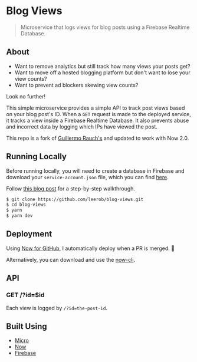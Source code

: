 # Blog Views

> Microservice that logs views for blog posts using a Firebase Realtime Database.

## About

-   Want to remove analytics but still track how many views your posts get?
-   Want to move off a hosted blogging platform but don't want to lose your view counts?
-   Want to prevent ad blockers skewing view counts?

Look no further!

This simple microservice provides a simple API to track post views based on your blog post's ID. When a `GET` request is made to the deployed service, it tracks a view inside a Firebase Realtime Database. It also prevents abuse and incorrect data by logging which IPs have viewed the post.

This repo is a fork of [Guillermo Rauch's](https://github.com/rauchg/blog-views) and updated to work with Now 2.0.

## Running Locally

Before running locally, you will need to create a database in Firebase and download your `service-account.json` file, which you can find [here](https://console.firebase.google.com/project/_/settings/serviceaccounts/adminsdk).

Follow [this blog post](TODO) for a step-by-step walkthrough.

```bash
$ git clone https://github.com/leerob/blog-views.git
$ cd blog-views
$ yarn
$ yarn dev
```

## Deployment

Using [Now for GitHub](https://zeit.co/github), I automatically deploy when a PR is merged. 🎉

Alternatively, you can download and use the [now-cli](https://zeit.co/download).

## API

### GET /?id=\$id

Each view is logged by `/?id=the-post-id`.

## Built Using

-   [Micro](https://github.com/zeit/micro)
-   [Now](https://zeit.co/now)
-   [Firebase](https://firebase.google.com)
